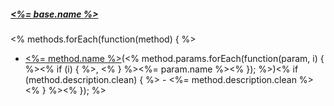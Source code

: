 ##### [<%= base.name %>](<%= base.link %>)
<% methods.forEach(function(method) { %>
* [<%= method.name %>](<%= method.link %>)(<% method.params.forEach(function(param, i) { %><% if (i) { %>, <% } %><%= param.name %><% }); %>)<% if (method.description.clean) { %> - <%= method.description.clean %><% } %><% }); %>
